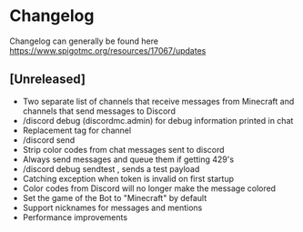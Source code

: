 # Changelog
Changelog can generally be found here https://www.spigotmc.org/resources/17067/updates

## [Unreleased]
- Two separate list of channels that receive messages from Minecraft and channels that send messages to Discord
- /discord debug (discordmc.admin) for debug information printed in chat
- Replacement tag for channel
- /discord send <channel> <message>
- Strip color codes from chat messages sent to discord
- Always send messages and queue them if getting 429's
- /discord debug sendtest <channel>, sends a test payload
- Catching exception when token is invalid on first startup
- Color codes from Discord will no longer make the message colored
- Set the game of the Bot to "Minecraft" by default
- Support nicknames for messages and mentions
- Performance improvements
